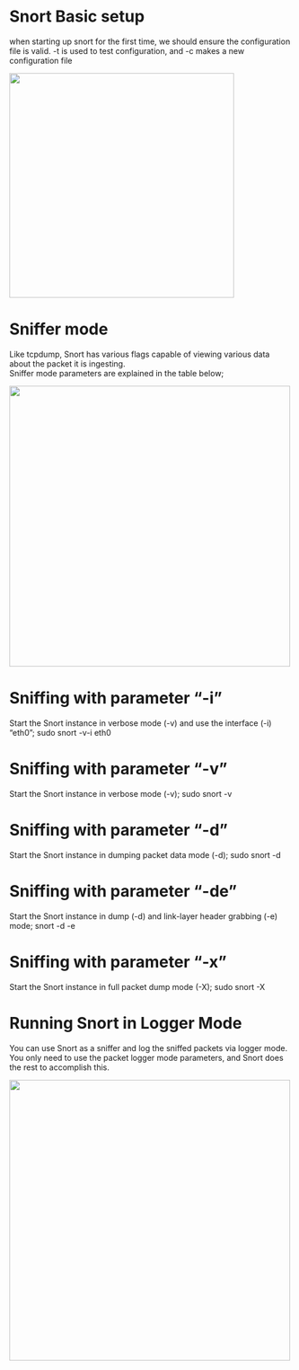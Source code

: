 # Snort Basic setup

when starting up snort for the first time, we should ensure the configuration file is valid.
-t is used to test configuration, and -c makes a new configuration file

<img src="https://i.gyazo.com/829b48746afe86d8cc03922fa279bfa4.png" width="400">

# Sniffer mode

Like tcpdump, Snort has various flags capable of viewing various data about the packet it is ingesting.
<br> Sniffer mode parameters are explained in the table below;

<img src="https://i.gyazo.com/d92eebc302b044e4f16d940d2c89b7f0.png" width="500">

# Sniffing with parameter “-i”

Start the Snort instance in verbose mode (-v) and use the interface (-i) “eth0”; sudo snort -v-i eth0

# Sniffing with parameter “-v”

Start the Snort instance in verbose mode (-v); sudo snort -v

# Sniffing with parameter “-d”

Start the Snort instance in dumping packet data mode (-d); sudo snort -d

# Sniffing with parameter “-de”

Start the Snort instance in dump (-d) and link-layer header grabbing (-e) mode; snort -d -e

# Sniffing with parameter “-x”

Start the Snort instance in full packet dump mode (-X); sudo snort -X


# Running Snort in Logger Mode
You can use Snort as a sniffer and log the sniffed packets via logger mode. You only need to use the packet logger mode parameters, and Snort does the rest to accomplish this.

<img src="https://i.gyazo.com/d9a4c2d3a3a855f5a1d70d17a2558496.png" width="500">
















